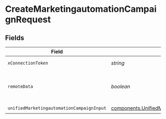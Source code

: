# CreateMarketingautomationCampaignRequest


## Fields

| Field                                                                                                                    | Type                                                                                                                     | Required                                                                                                                 | Description                                                                                                              | Example                                                                                                                  |
| ------------------------------------------------------------------------------------------------------------------------ | ------------------------------------------------------------------------------------------------------------------------ | ------------------------------------------------------------------------------------------------------------------------ | ------------------------------------------------------------------------------------------------------------------------ | ------------------------------------------------------------------------------------------------------------------------ |
| `xConnectionToken`                                                                                                       | *string*                                                                                                                 | :heavy_check_mark:                                                                                                       | The connection token                                                                                                     |                                                                                                                          |
| `remoteData`                                                                                                             | *boolean*                                                                                                                | :heavy_minus_sign:                                                                                                       | Set to true to include data from the original Marketingautomation software.                                              | false                                                                                                                    |
| `unifiedMarketingautomationCampaignInput`                                                                                | [components.UnifiedMarketingautomationCampaignInput](../../models/components/unifiedmarketingautomationcampaigninput.md) | :heavy_check_mark:                                                                                                       | N/A                                                                                                                      |                                                                                                                          |